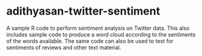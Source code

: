 # adithyasan-twitter-sentiment

A sample R code to perform sentiment analysis on Twitter data. 
This also includes sample code to produce a word cloud according to the sentiments of the words available. 
The same code can also be used to test for sentiments of reviews and other text material. 
